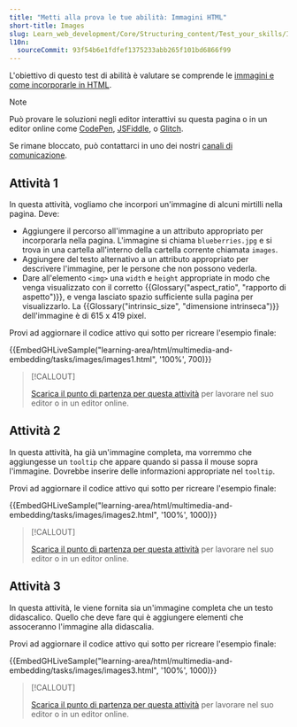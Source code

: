 ```yaml
---
title: "Metti alla prova le tue abilità: Immagini HTML"
short-title: Images
slug: Learn_web_development/Core/Structuring_content/Test_your_skills/Images
l10n:
  sourceCommit: 93f54b6e1fdfef1375233abb265f101bd6866f99
---
```


L'obiettivo di questo test di abilità è valutare se comprende le [immagini e come incorporarle in HTML](/it/docs/Learn_web_development/Core/Structuring_content/HTML_images).

> [!NOTE]
> Può provare le soluzioni negli editor interattivi su questa pagina o in un editor online come [CodePen](https://codepen.io/), [JSFiddle](https://jsfiddle.net/), o [Glitch](https://glitch.com/).
>
> Se rimane bloccato, può contattarci in uno dei nostri [canali di comunicazione](/it/docs/MDN/Community/Communication_channels).

## Attività 1

In questa attività, vogliamo che incorpori un'immagine di alcuni mirtilli nella pagina. Deve:

- Aggiungere il percorso all'immagine a un attributo appropriato per incorporarla nella pagina. L'immagine si chiama `blueberries.jpg` e si trova in una cartella all'interno della cartella corrente chiamata `images`.
- Aggiungere del testo alternativo a un attributo appropriato per descrivere l'immagine, per le persone che non possono vederla.
- Dare all'elemento `<img>` una `width` e `height` appropriate in modo che venga visualizzato con il corretto {{Glossary("aspect_ratio", "rapporto di aspetto")}}, e venga lasciato spazio sufficiente sulla pagina per visualizzarlo. La {{Glossary("intrinsic_size", "dimensione intrinseca")}} dell'immagine è di 615 x 419 pixel.

Provi ad aggiornare il codice attivo qui sotto per ricreare l'esempio finale:

{{EmbedGHLiveSample("learning-area/html/multimedia-and-embedding/tasks/images/images1.html", '100%', 700)}}

> [!CALLOUT]
>
> [Scarica il punto di partenza per questa attività](https://github.com/mdn/learning-area/blob/main/html/multimedia-and-embedding/tasks/images/images1-download.html) per lavorare nel suo editor o in un editor online.

## Attività 2

In questa attività, ha già un'immagine completa, ma vorremmo che aggiungesse un `tooltip` che appare quando si passa il mouse sopra l'immagine. Dovrebbe inserire delle informazioni appropriate nel `tooltip`.

Provi ad aggiornare il codice attivo qui sotto per ricreare l'esempio finale:

{{EmbedGHLiveSample("learning-area/html/multimedia-and-embedding/tasks/images/images2.html", '100%', 1000)}}

> [!CALLOUT]
>
> [Scarica il punto di partenza per questa attività](https://github.com/mdn/learning-area/blob/main/html/multimedia-and-embedding/tasks/images/images2-download.html) per lavorare nel suo editor o in un editor online.

## Attività 3

In questa attività, le viene fornita sia un'immagine completa che un testo didascalico. Quello che deve fare qui è aggiungere elementi che assoceranno l'immagine alla didascalia.

Provi ad aggiornare il codice attivo qui sotto per ricreare l'esempio finale:

{{EmbedGHLiveSample("learning-area/html/multimedia-and-embedding/tasks/images/images3.html", '100%', 1000)}}

> [!CALLOUT]
>
> [Scarica il punto di partenza per questa attività](https://github.com/mdn/learning-area/blob/main/html/multimedia-and-embedding/tasks/images/images3-download.html) per lavorare nel suo editor o in un editor online.
